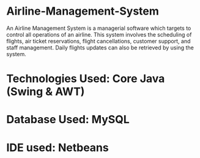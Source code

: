# Airline-Management-System

An Airline Management System is a managerial software which targets to control all operations of an airline. This system involves the scheduling of flights, air ticket reservations, flight cancellations, customer support, and staff management. Daily flights updates can also be retrieved by using the system.

# Technologies Used: Core Java (Swing & AWT)
# Database Used: MySQL
# IDE used: Netbeans
